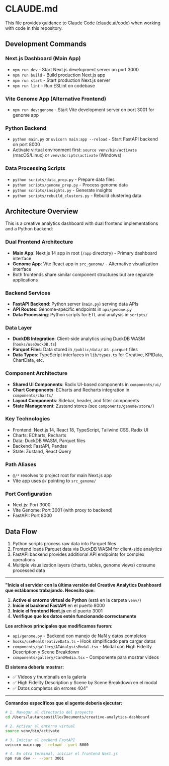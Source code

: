 # CLAUDE.md

This file provides guidance to Claude Code (claude.ai/code) when working with code in this repository.

## Development Commands

### Next.js Dashboard (Main App)
- `npm run dev` - Start Next.js development server on port 3000
- `npm run build` - Build production Next.js app
- `npm run start` - Start production Next.js server
- `npm run lint` - Run ESLint on codebase

### Vite Genome App (Alternative Frontend)
- `npm run dev:genome` - Start Vite development server on port 3001 for genome app

### Python Backend
- `python main.py` or `uvicorn main:app --reload` - Start FastAPI backend on port 8000
- Activate virtual environment first: `source venv/bin/activate` (macOS/Linux) or `venv\Scripts\activate` (Windows)

### Data Processing Scripts
- `python scripts/data_prep.py` - Prepare data files
- `python scripts/genome_prep.py` - Process genome data
- `python scripts/insights.py` - Generate insights
- `python scripts/rebuild_clusters.py` - Rebuild clustering data

## Architecture Overview

This is a creative analytics dashboard with dual frontend implementations and a Python backend:

### Dual Frontend Architecture
- **Main App**: Next.js 14 app in root (`/app` directory) - Primary dashboard interface
- **Genome App**: Vite React app in `src_genome/` - Alternative visualization interface
- Both frontends share similar component structures but are separate applications

### Backend Services
- **FastAPI Backend**: Python server (`main.py`) serving data APIs
- **API Routes**: Genome-specific endpoints in `api/genome.py`
- **Data Processing**: Python scripts for ETL and analysis in `scripts/`

### Data Layer
- **DuckDB Integration**: Client-side analytics using DuckDB WASM (`hooks/useDuckDB.ts`)
- **Parquet Files**: Data stored in `/public/data/` as `.parquet` files
- **Data Types**: TypeScript interfaces in `lib/types.ts` for Creative, KPIData, ChartData, etc.

### Component Architecture
- **Shared UI Components**: Radix UI-based components in `components/ui/`
- **Chart Components**: ECharts and Recharts integration in `components/charts/`
- **Layout Components**: Sidebar, header, and filter components
- **State Management**: Zustand stores (see `components/genome/store/`)

### Key Technologies
- Frontend: Next.js 14, React 18, TypeScript, Tailwind CSS, Radix UI
- Charts: ECharts, Recharts
- Data: DuckDB WASM, Parquet files
- Backend: FastAPI, Pandas
- State: Zustand, React Query

### Path Aliases
- `@/*` resolves to project root for main Next.js app
- Vite app uses `@/` pointing to `src_genome/`

### Port Configuration
- Next.js: Port 3000
- Vite Genome: Port 3001 (with proxy to backend)
- FastAPI: Port 8000

## Data Flow
1. Python scripts process raw data into Parquet files
2. Frontend loads Parquet data via DuckDB WASM for client-side analytics
3. FastAPI backend provides additional API endpoints for complex operations
4. Multiple visualization layers (charts, tables, genome views) consume processed data

---

**"Inicia el servidor con la última versión del Creative Analytics Dashboard que estábamos trabajando. Necesito que:**

1. **Active el entorno virtual de Python** (está en la carpeta `venv/`)
2. **Inicie el backend FastAPI** en el puerto 8000
3. **Inicie el frontend Next.js** en el puerto 3001
4. **Verifique que los datos estén funcionando correctamente**

**Los archivos principales que modificamos fueron:**
- `api/genome.py` - Backend con manejo de NaN y datos completos
- `hooks/useRealCreativeData.ts` - Hook simplificado para cargar datos
- `components/gallery/AIAnalysisModal.tsx` - Modal con High Fidelity Description y Scene Breakdown
- `components/gallery/CardMedia.tsx` - Componente para mostrar videos

**El sistema debería mostrar:**
- ✅ Videos y thumbnails en la galería
- ✅ High Fidelity Description y Scene by Scene Breakdown en el modal
- ✅ Datos completos sin errores 404"

---

**Comandos específicos que el agente debería ejecutar:**

```bash
# 1. Navegar al directorio del proyecto
cd /Users/lautarosostillo/Documents/creative-analytics-dashboard

# 2. Activar el entorno virtual
source venv/bin/activate

# 3. Iniciar el backend FastAPI
uvicorn main:app --reload --port 8000

# 4. En otra terminal, iniciar el frontend Next.js
npm run dev -- --port 3001
```